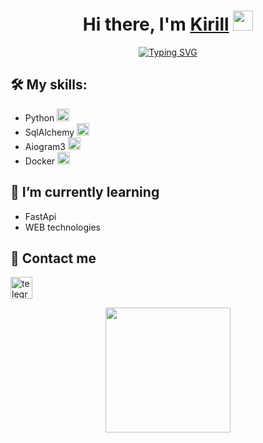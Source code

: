 <h1 align="center">
    Hi there, I'm <a href="https://t.me/lysmux" target="_blank">Kirill</a>
    <img src="https://github.com/blackcater/blackcater/raw/main/images/Hi.gif" height="32"/>
    
</h1>

<p align="center">
    <a href="https://git.io/typing-svg"><img src="https://readme-typing-svg.demolab.com?font=Rubik+Lines&size=35&pause=1000&color=fe428e&center=true&vCenter=true&repeat=false&random=false&width=435&height=100&lines=Python+developer" alt="Typing SVG" /></a>
</p>


## 🛠 My skills: 
- Python <img src='https://www.svgrepo.com/show/452091/python.svg' alt='python' height='20'>
- SqlAlchemy <img src='https://upload.wikimedia.org/wikipedia/commons/thumb/d/d7/SQLAlchemy.svg/512px-SQLAlchemy.svg.png' alt='sqlalchemy' height='20'>
- Aiogram3 <img src='https://aiogram.dev/img/logo.c95d892f.png' alt='aiogram3' height='20'>
- Docker <img src='https://www.svgrepo.com/show/448221/docker.svg' alt='docker' height='20'>

## 🌱 I’m currently learning 
- FastApi 
- WEB technologies

## 💬 Contact me 
[<img src='https://www.svgrepo.com/show/354443/telegram.svg' alt='telegram' height='35'>](https://t.me/lysmux)  


<p align="center">
    <a href="https://github.com/anuraghazra/github-readme-stats">
    <img height=200 src="https://github-readme-stats.vercel.app/api?username=lysmux&show_icons=true&theme=radical&rank_icon=github" />
    </a>
</p>
